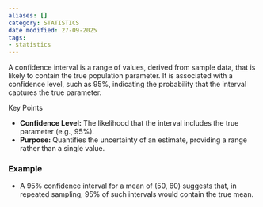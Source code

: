 ```yaml
---
aliases: []
category: STATISTICS
date modified: 27-09-2025
tags:
- statistics
---
```

A confidence interval is a range of values, derived from sample data, that is likely to contain the true population parameter. It is associated with a confidence level, such as 95%, indicating the probability that the interval captures the true parameter.

Key Points
- **Confidence Level:** The likelihood that the interval includes the true parameter (e.g., 95%).
- **Purpose:** Quantifies the uncertainty of an estimate, providing a range rather than a single value.
### Example
- A 95% confidence interval for a mean of (50, 60) suggests that, in repeated sampling, 95% of such intervals would contain the true mean.
